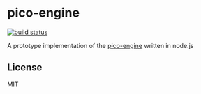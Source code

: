 # pico-engine

[![build status](https://secure.travis-ci.org/farskipper/node-pico-engine.svg)](https://travis-ci.org/farskipper/node-pico-engine)

A prototype implementation of the [pico-engine](http://www.windley.com/archives/2016/03/rebuilding_krl.shtml) written in node.js

## License
MIT
